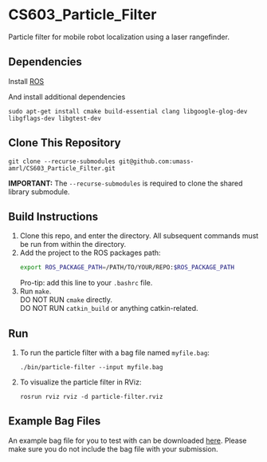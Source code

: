 # CS603_Particle_Filter
Particle filter for mobile robot localization using a laser rangefinder.

## Dependencies
Install [ROS](http://wiki.ros.org/ROS/Installation)

And install additional dependencies
   ```
   sudo apt-get install cmake build-essential clang libgoogle-glog-dev  libgflags-dev libgtest-dev
   ```

## Clone This Repository
   ```
   git clone --recurse-submodules git@github.com:umass-amrl/CS603_Particle_Filter.git
   ```
   **IMPORTANT:** The `--recurse-submodules` is required to clone the shared
   library submodule.

## Build Instructions
1. Clone this repo, and enter the directory. 
   All subsequent commands must be run from within the directory.
1. Add the project to the ROS packages path:
   ```bash
   export ROS_PACKAGE_PATH=/PATH/TO/YOUR/REPO:$ROS_PACKAGE_PATH
   ```
   Pro-tip: add this line to your `.bashrc` file.
1. Run `make`.  
   DO NOT RUN `cmake` directly.  
   DO NOT RUN `catkin_build` or anything catkin-related.  
   
## Run 
1. To run the particle filter with a bag file named `myfile.bag`:
   ```
   ./bin/particle-filter --input myfile.bag
   ```
1. To visualize the particle filter in RViz:
   ```
   rosrun rviz rviz -d particle-filter.rviz
   ```

## Example Bag Files
An example bag file for you to test with can be downloaded [here](https://drive.google.com/file/d/1kV19baRDWPyfWqOiFUMmgpJGSMssmtAm/view?usp=sharing). Please make sure you do not include the bag file with your submission.

